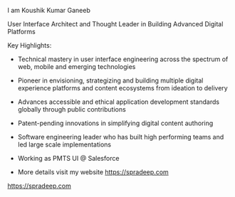 
I am Koushik Kumar Ganeeb

User Interface Architect and Thought Leader in Building Advanced Digital Platforms

Key Highlights:

- Technical mastery in user interface engineering across the spectrum of web, mobile and emerging technologies 

- Pioneer in envisioning, strategizing and building multiple digital experience platforms and content ecosystems from ideation to delivery

- Advances accessible and ethical application development standards globally through public contributions 

- Patent-pending innovations in simplifying digital content authoring

- Software engineering leader who has built high performing teams and led large scale implementations

- Working as PMTS UI @ Salesforce

- More details visit my website https://spradeep.com

https://spradeep.com

